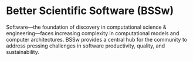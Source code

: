 # Better Scientific Software (BSSw)

Software—the foundation of discovery in computational science & engineering—faces increasing complexity in computational models and computer architectures. BSSw provides a central hub for the community to address pressing challenges in software productivity, quality, and sustainability.


<!---
Slide1 Left: blog_posts/working-remotely-the-spack-team
Slide1 Right: images/raw/master/Blog_0520_WorkRemoteSpack.png
Slide2 Left: events/strategies-for-working-remotely-making-the-transition-to-virtual-software-teams
Slide2 Right: events/webinar-sycl-introduction-and-best-practices 
Slide3 Left: blog_posts/blog_posts/research-software-engineer-stories
Slide3 Right: images/raw/master/Blog_042320_podcast.jpg
Slide4 Left: blog_posts/maintainers-drive-software-sustainability
Slide4 Right: images/raw/master/Blog_0420_Map.jpg
Slide5 Left: blog_posts/scientific-software-projects-and-their-communities
Slide5 Right: items/resources-for-maximizing-remote-working
--->

<!---
LCM: Saving for use again later

Slide1 Left: blog_posts/scientific-software-projects-and-their-communities
Slide 1 Right: items/resources-for-maximizing-remote-working
Slide2 Left: blog_posts/cleaning-your-work-surfaces-one-way-to-help-flatten-the-curve
Slide2 Right: images/raw/master/Blog_0320_COVID19.png
Slide3 Left: blog_posts/spreading-ideas-about-better-scientific-software
Slide3 Right: images/raw/master/Blog_0225_Computational.jpg
Slide4 Left: blog_posts/productivity-and-sustainability-improvement-planning-psip
Slide4 Right: images/raw/master/Blog_0120_PSIP_logo.png
Slide5 Left: items/finalizing-your-julia-package
Slide5 Right: events/webinar-best-practices-for-using-proxy-applications-as-benchmarks
--->

<!---
[Site Overview](SiteOverview.md)

[Communities Overview](CommunitiesOverview.md)

[Intro to CSE](IntroToCse.md)

[Intro to HPC](IntroToHpc.md)

--->
